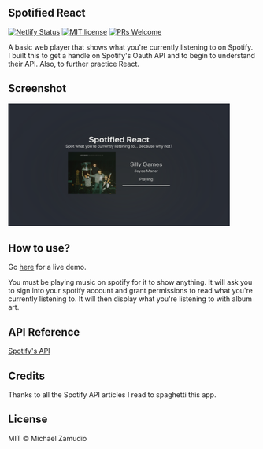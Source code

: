 ## Spotified React
[![Netlify Status](https://api.netlify.com/api/v1/badges/6d5ee4e7-836d-4dfd-91aa-762aa3507d13/deploy-status)](https://app.netlify.com/sites/spotified-react/deploys)
[![MIT license](https://img.shields.io/badge/License-MIT-blue.svg)](https://lbesson.mit-license.org/)
[![PRs Welcome](https://img.shields.io/badge/PRs-welcome-brightgreen.svg?style=flat-square)](http://makeapullrequest.com)

A basic web player that shows what you're currently listening to on Spotify. I built this to get a handle on Spotify's Oauth API and to begin to understand their API. Also, to further practice React.

## Screenshot
<img src="https://github.com/zamudio/spotified-react/blob/master/public/project_screenshot.png" alt="screenshot" width="450" height="250" />

## How to use?
Go [here](https://spotified-react.netlify.app/) for a live demo.

You must be playing music on spotify for it to show anything.
It will ask you to sign into your spotify account and grant permissions to read what you're currently listening to.
It will then display what you're listening to with album art.

## API Reference
[Spotify's API](https://developer.spotify.com/documentation/web-api/)

## Credits
Thanks to all the Spotify API articles I read to spaghetti this app.

## License
MIT © Michael Zamudio
